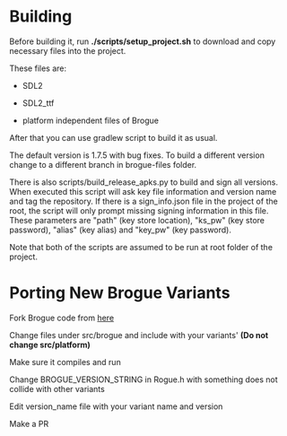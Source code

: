 # Building

Before building it, run **./scripts/setup_project.sh** to download and copy necessary files into the project.

These files are:

* SDL2

* SDL2_ttf

* platform independent files of Brogue

After that you can use gradlew script to build it as usual.

The default version is 1.7.5 with bug fixes. To build a different version change to a different branch in brogue-files folder.

There is also scripts/build_release_apks.py to build and sign all versions. When executed this script will ask key file information and version name and tag the repository. If there is a sign_info.json file in the project of the root, the script will only prompt missing signing information in this file. These parameters are "path" (key store location), "ks_pw" (key store password), "alias" (key alias) and "key_pw" (key password).

Note that both of the scripts are assumed to be run at root folder of the project.

# Porting New Brogue Variants

Fork Brogue code from [here](https://github.com/bilgincoskun/brogue-libtcod-sdl2-fix)

Change files under src/brogue and include with your variants' **(Do not change src/platform)**

Make sure it compiles and run

Change BROGUE_VERSION_STRING in Rogue.h with something does not collide with other variants

Edit version_name file with your variant name and version

Make a PR

